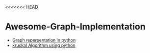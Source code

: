 <<<<<<< HEAD
# Awesome-Graph-Implementation
* [Graph repersentation in python]("" "Easy Repersentation of graph in python")
* [kruskal Algorithm using python]("" "Kruskal Algorithm using python and disjoint set")

